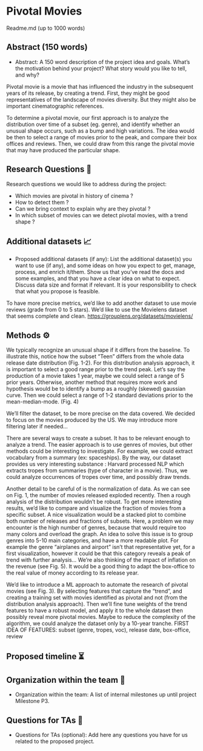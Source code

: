 # Pivotal Movies

Readme.md (up to 1000 words)

## Abstract (150 words)
- Abstract: A 150 word description of the project idea and goals. What’s the motivation behind your project? What story would you like to tell, and why?

Pivotal movie is a movie that has influenced the industry in the subsequent years of its release, by creating a trend. First, they might be good representatives of the landscape of movies diversity. But they might also be important cinematographic references.

To determine a pivotal movie, our first approach is to analyze the distribution over time of a subset (eg. genre), and identify whether an unusual shape occurs, such as a bump and high variations.
The idea would be then to select a range of movies prior to the peak, and compare their box offices and reviews. Then, we could draw from this range the pivotal movie that may have produced the particular shape.

## Research Questions 🔎
Research questions we would like to address during the project:
- Which movies are pivotal in history of cinema ?
- How to detect them ?
- Can we bring context to explain why are they pivotal ?
- In which subset of movies can we detect pivotal movies, with a trend shape ?

## Additional datasets 📈
- Proposed additional datasets (if any): List the additional dataset(s) you want to use (if any), and some ideas on how you expect to get, manage, process, and enrich it/them. Show us that you’ve read the docs and some examples, and that you have a clear idea on what to expect. Discuss data size and format if relevant. It is your responsibility to check that what you propose is feasible.

To have more precise metrics, we’d like to add another dataset to use movie reviews (grade from 0 to 5 stars). We’d like to use the Movielens dataset that seems complete and clean. https://grouplens.org/datasets/movielens/ 

## Methods ⚙️

We typically recognize an unusual shape if it differs from the baseline. To illustrate this, notice how the subset “Teen” differs from the whole data release date distribution (Fig. 1-2).
For this distribution analysis approach, it is important to select a good range prior to the trend peak. Let’s say the production of a movie takes 1 year, maybe we could select a range of 5 prior years. Otherwise, another method that requires more work and hypothesis would be to identify a bump as a roughly (skewed) gaussian curve. Then we could select a range of 1-2 standard deviations prior to the mean-median-mode. (Fig. 4)

We’ll filter the dataset, to be more precise on the data covered. We decided to focus on the movies produced by the US. We may introduce more filtering later if needed…

There are several ways to create a subset. It has to be relevant enough to analyze a trend. The easier approach is to use genres of movies, but other methods could be interesting to investigate. For example, we could extract vocabulary from a summary (ex: spaceships). By the way, our dataset provides us very interesting substance : Harvard processed NLP which extracts tropes from summaries (type of character in a movie). Thus, we could analyze occurrences of tropes over time, and possibly draw trends.

Another detail to be careful of is the normalization of data. As we can see on Fig. 1, the number of movies released exploded recently. Then a rough analysis of the distribution wouldn’t be robust. To get more interesting results, we’d like to compare and visualize the fraction of movies from a specific subset. A nice visualization would be a stacked plot to combine both number of releases and fractions of subsets. Here, a problem we may encounter is the high number of genres, because that would require too many colors and overload the graph. An idea to solve this issue is to group genres into 5-10 main categories, and have a more readable plot. For example the genre “airplanes and airport” isn’t that representative yet, for a first visualization, however it could be that this category reveals a peak of trend with further analysis…
We’re also thinking of the impact of inflation on the revenue (see Fig. 5). It would be a good thing to adapt the box-office to the real value of money according to its release year.

We’d like to introduce a ML approach to automate the research of pivotal movies (see Fig. 3). By selecting features that capture the “trend”, and creating a training set with movies identified as pivotal and not (from the distribution analysis approach). Then we’ll fine tune weights of the trend features to have a robust model, and apply it to the whole dataset then possibly reveal more pivotal movies.
Maybe to reduce the complexity of the algorithm, we could analyze the dataset only by a 10-year tranche.
FIRST IDEA OF FEATURES: subset (genre, tropes, voc), release date, box-office, review

## Proposed timeline ⏳

## Organization within the team 👥
- Organization within the team: A list of internal milestones up until project Milestone P3.

## Questions for TAs 📝
- Questions for TAs (optional): Add here any questions you have for us related to the proposed project.
